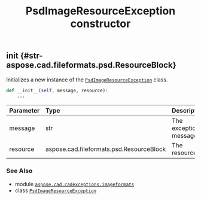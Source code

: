 ﻿---
title: PsdImageResourceException constructor
second_title: Aspose.CAD for Python via .NET API References
description: 
type: docs
weight: 10
url: /python-net/aspose.cad.cadexceptions.imageformats/psdimageresourceexception/__init__/
is_root: false
---

## __init__ {#str-aspose.cad.fileformats.psd.ResourceBlock}

Initializes a new instance of the [`PsdImageResourceException`](/cad/python-net/aspose.cad.cadexceptions.imageformats/psdimageresourceexception) class.



```python
def __init__(self, message, resource):
    ...
```


| Parameter | Type | Description |
| :- | :- | :- |
| message | str | The exception message. |
| resource | aspose.cad.fileformats.psd.ResourceBlock | The resource. |



### See Also
* module [`aspose.cad.cadexceptions.imageformats`](../../)
* class [`PsdImageResourceException`](/cad/python-net/aspose.cad.cadexceptions.imageformats/psdimageresourceexception)
